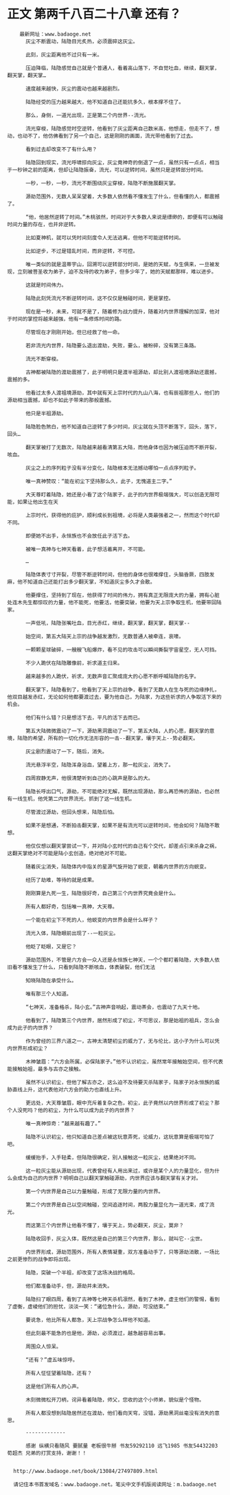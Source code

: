 # 正文 第两千八百二十八章 还有？
        最新网址：www.badaoge.net
          灰尘不断震动，陆隐目光炙热，必须震碎这灰尘。
      
          此刻，灰尘距离他不过只有一米。
      
          压迫降临，陆隐感觉自己就是个普通人，看着高山落下，不自觉吐血，继续，翻天掌，翻天掌，翻天掌…
      
          速度越来越快，灰尘的震动也越来越剧烈。
      
          陆隐经受的压力越来越大，他不知道自己还能抗多久，根本撑不住了。
      
          那么，身侧，一道光出现，正是第二个内世界--流光。
      
          流光穿梭，陆隐感觉时空逆转，他看到了灰尘距离自己数米高，他想走，但走不了，想动，也动不了，他仿佛看到了另一个自己，这是刚刚的画面，流光带他看到了过去。
      
          看到过去却改变不了有什么用？
      
          陆隐回到现实，流光呼啸掠向灰尘，灰尘竟神奇的倒退了一点，虽然只有一点点，相当于一秒钟之前的距离，但却让陆隐振奋，流光，可以逆转时间，虽然只是逆转部分时间。
      
          一秒，一秒，一秒，流光不断围绕灰尘穿梭，陆隐不断施展翻天掌。
      
          源劫范围外，无数人呆呆望着，大多数人依然看不懂发生了什么，但看懂的人，都震撼了。
      
          “他，他居然逆转了时间。”木桃骇然，时间对于大多数人来说是缥缈的，即便有可以触碰时间力量的存在，也并非逆转。
      
          比如夏神机，就可以凭时间刻度令人无法逃离，但他不可能逆转时间。
      
          比如逆步，不过是错乱时间，而非逆转，不可控。
      
          唯一类似的就是温蒂宇山，回溯可以逆转部分时间，是她的天赋，与生俱来，一旦被发现，立刻被菩圣收为弟子，迫不及待的收为弟子，但多少年了，她的天赋都那样，难以进步。
      
          这就是时间伟力。
      
          陆隐此刻凭流光不断逆转时间，这不仅仅是触碰时间，更是掌控。
      
          现在是一秒，未来，可就不是了，随着修为战力提升，随着对内世界理解的加深，他对于时间的掌控将越来越强，他有一条修炼时间的路。
      
          尽管现在才刚刚开始，但已经救了他一命。
      
          若非流光内世界，陆隐要么退出渡劫，失败，要么，被粉碎，没有第三条路。
      
          流光不断穿梭。
      
          古神都被陆隐的渡劫震撼了，此子明明只是渡半祖源劫，却比别人渡祖境源劫还震撼，震撼的多。
      
          他看过太多人渡祖境源劫，其中就有天上宗时代的九山八海，也有辰祖那些人，他们的源劫相当震撼，却也不如此子带来的那般震撼。
      
          他只是半祖源劫。
      
          陆隐脸色煞白，他不知道自己逆转了多少时间，灰尘就在头顶不断落下，回头，落下，回头…
      
          翻天掌被打了无数次，陆隐越来越看清第五大陆，而他身体也因为被压迫而不断开裂，咳血。
      
          灰尘之上的序列粒子没有半分变化，陆隐根本无法撼动哪怕一点点序列粒子。
      
          唯一真神赞叹：“能在初尘下坚持那么久，此子，无愧道主二字。”
      
          大天尊盯着陆隐，她还是小看了这个陆家子，此子的内世界极端强大，可以创造无限可能，如果让他出生在天
      
          上宗时代，获得他的庇护，顺利成长到祖境，必将是人类最强者之一，然而这个时代却不同。
      
          即便她不出手，永恒族也不会放任此子活下去。
      
          被唯一真神与七神天看着，此子想活着离开，不可能。
      
          …
      
          陆隐体表寸寸开裂，尽管不断逆转时间，但他的身体也很难撑住，头脑昏厥，四肢发麻，他不知道自己还能打出多少翻天掌，不知道灰尘多久才会散。
      
          他要撑住，坚持到了现在，他获得了时间的伟力，拥有真正无限庞大的力量，拥有心脏处连木先生都惊叹的力量，他不能死，他要活，他要突破，他要为天上宗争取生机，他要带回陆家。
      
          一声低吼，陆隐张嘴吐血，目光赤红，继续，翻天掌，翻天掌，翻天掌--
      
          始空间，第五大陆天上宗的战争越发激烈，无数普通人被牵连，哀嚎。
      
          一颗颗星球破碎，一艘艘飞船爆炸，看不见的攻击可以瞬间撕裂宇宙星空，无人可挡。
      
          不少人跪伏在陆隐雕像前，祈求道主归来。
      
          越来越多的人跪伏，祈求，无数声音汇聚成庞大的心愿不断呼喊陆隐的名字。
      
          翻天掌下，陆隐看到了，他看到了天上宗的战争，看到了无数人在生与死的边缘挣扎，他双目越发赤红，无论如何他都要渡过去，要为他自己，为陆家，为这些祈求的人争取活下来的机会。
      
          他们有什么错？只是想活下去，平凡的活下去而已。
      
          第五大陆微微震动了一下，源劫黑洞震动了一下，第五大陆，人的心愿，翻天掌的意境，陆隐的希望，所有的一切化作无法形容的一击--翻天掌，壤于天上--势必翻天。
      
          灰尘剧烈震动了一下，随后，消失。
      
          流光悬浮半空，陆隐浑身浴血，望着上方，那一粒灰尘，消失了。
      
          四周寂静无声，他很清楚听到自己的心跳声是那么的大。
      
          陆隐长呼出口气，源劫，不可能绝对无解，既然出现源劫，那么再恐怖的源劫，也必然有一线生机，他凭第二内世界流光，抓到了这一线生机。
      
          尽管渡过源劫，但回头想来，陆隐后怕。
      
          如果不是想通，不断拍击翻天掌，如果不是有流光可以逆转时间，他会如何？陆隐不敢想。
      
          他仅仅想以翻天掌尝试一下，并对陆小玄时代的自己有个交代，却差点引来杀身之祸，这翻天掌绝对不可能是陆小玄创造，绝对绝对不可能。
      
          随着灰尘消失，陆隐体内中指关的星源气旋开始了蜕变，朝着内世界的方向蜕变。
      
          经历了劫难，等待的就是成果。
      
          刚刚算是九死一生，陆隐很好奇，自己第三个内世界究竟会是什么。
      
          所有人都好奇，包括唯一真神，大天尊。
      
          一个能在初尘下不死的人，他蜕变的内世界会是什么样子？
      
          流光入体，陆隐眼前出现了--一粒灰尘。
      
          他眨了眨眼，又是它？
      
          源劫范围外，不管是六方会一众人还是永恒族七神天，一个个都盯着陆隐，大多数人依旧看不懂发生了什么，只看到陆隐不断咳血，体表破裂，他们无法
      
          知晓陆隐在承受什么。
      
          唯有那三个人知道。
      
          “七神天，准备格杀，陆小玄。”古神声音响起，震动茶会，也震动了九天十地。
      
          他看到了，陆隐第三个内世界，居然形成了初尘，不可思议，那是始祖的祖兵，怎么会成为此子的内世界？
      
          作为曾经的三界六道之一，古神太清楚初尘的威力了，无与伦比，这小子为什么可以凭内世界形成初尘？
      
          木神皱眉：“六方会所属，必保陆家子。”他不认识初尘，虽然常年接触始空间，但不代表能接触始祖，最多与古亦之接触。
      
          虽然不认识初尘，但他了解古亦之，这么迫不及待要灭杀陆家子，陆家子对永恒族的威胁直线上升，这代表他对六方会的助力也直线上升。
      
          更远处，大天尊皱眉，眼中充斥着复杂之色，初尘，此子竟然以内世界形成了初尘？那个人没死吗？他的初尘，为什么可以成为此子的内世界？
      
          唯一真神惊奇：“越来越有趣了。”
      
          陆隐不认识初尘，他只知道自己差点被这玩意弄死，论威力，这玩意算是极端可怕了吧。
      
          缓缓抬手，入手轻柔，但陆隐很确定，别人接触这一粒灰尘，结果绝对不同。
      
          这一粒灰尘能从源劫出现，代表曾经有人用出来过，或许是某个人的力量显化，但为什么会成为自己的内世界？明明自己以翻天掌触碰源劫，内世界应该与翻天掌有关才对。
      
          第一个内世界是自己以力量触碰，形成了无限力量的内世界。
      
          第二个内世界是自己以空间触碰，空间追逐时间，两股力量显化为一道光束，成了流光。
      
          而这第三个内世界让他看不懂了，壤于天上，势必翻天，灰尘，莫非？
      
          陆隐收回手，灰尘入体，既然这是自己的第三个内世界，那么，就叫它--尘世。
      
          内世界形成，源劫范围外，所有人表情凝重，双方准备动手了，只等源劫消散，一场比之前更惨烈的战争即将出现。
      
          陆隐，突破一个半祖，却改变了这场决战的格局。
      
          他们都准备动手，但，源劫并未消失。
      
          陆隐扫了眼四周，看到了古神等七神天杀机凛然，看到了木神，虚主他们的警惕，看到了虚衡，虚棱他们的担忧，淡淡一笑：“诸位急什么，源劫，可没结束。”
      
          要说急，他比所有人都急，天上宗战争怎么样他不知道。
      
          但此刻最不能急的也是他，源劫，必须渡过，越急越容易出事。
      
          周围众人惊呆。
      
          “还有？”虚五味惊呼。
      
          所有人怔怔望着陆隐，还有？
      
          这是他们所有人的心声。
      
          木刻微微松开刀柄，诧异看着陆隐，师父，您收的这个小师弟，貌似是个怪物。
      
          所有人都没想到陆隐居然还在渡劫，他们看向天穹，没错，源劫黑洞丝毫没有消失的意思。
      
          -------------
      
          感谢 纵横只看随风 要腻量 老板很牛掰 书友59292110 远飞1985 书友54432203 荀超杰 兄弟的打赏支持，谢谢！！
      
      
      http://www.badaoge.net/book/13084/27497809.html
      
      请记住本书首发域名：www.badaoge.net。笔尖中文手机版阅读网址：m.badaoge.net